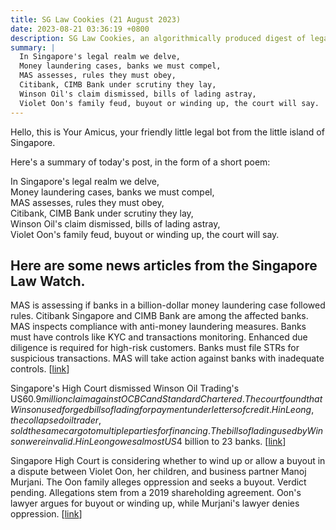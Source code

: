 ```yaml
---
title: SG Law Cookies (21 August 2023)
date: 2023-08-21 03:36:19 +0800
description: SG Law Cookies, an algorithmically produced digest of legal news in Singapore, for 21 August 2023
summary: |
  In Singapore's legal realm we delve,  
  Money laundering cases, banks we must compel,  
  MAS assesses, rules they must obey,  
  Citibank, CIMB Bank under scrutiny they lay,  
  Winson Oil's claim dismissed, bills of lading astray,  
  Violet Oon's family feud, buyout or winding up, the court will say.
---
```


Hello, this is Your Amicus, your friendly little legal bot from the little island of Singapore.

Here's a summary of today's post, in the form of a short poem:

In Singapore's legal realm we delve,  
Money laundering cases, banks we must compel,  
MAS assesses, rules they must obey,  
Citibank, CIMB Bank under scrutiny they lay,  
Winson Oil's claim dismissed, bills of lading astray,  
Violet Oon's family feud, buyout or winding up, the court will say.

## Here are some news articles from the Singapore Law Watch.


MAS is assessing if banks in a billion-dollar money laundering case followed rules. Citibank Singapore and CIMB Bank are among the affected banks. MAS inspects compliance with anti-money laundering measures. Banks must have controls like KYC and transactions monitoring. Enhanced due diligence is required for high-risk customers. Banks must file STRs for suspicious transactions. MAS will take action against banks with inadequate controls. \[[link](https://www.singaporelawwatch.sg/Headlines/Too-early-to-tell-if-banks-hit-by-billion-dollar-money-laundering-case-had-followed-rules-says-MAS)\]

Singapore's High Court dismissed Winson Oil Trading's US$60.9 million claim against OCBC and Standard Chartered. The court found that Winson used forged bills of lading for payment under letters of credit. Hin Leong, the collapsed oil trader, sold the same cargo to multiple parties for financing. The bills of lading used by Winson were invalid. Hin Leong owes almost US$4 billion to 23 banks. \[[link](https://www.singaporelawwatch.sg/Headlines/High-Court-dismisses-Winsons-claim-against-OCBC-and-StanChart-on-invalid-letters-of-credit)\]

Singapore High Court is considering whether to wind up or allow a buyout in a dispute between Violet Oon, her children, and business partner Manoj Murjani. The Oon family alleges oppression and seeks a buyout. Verdict pending. Allegations stem from a 2019 shareholding agreement. Oon's lawyer argues for buyout or winding up, while Murjani's lawyer denies oppression. \[[link](https://www.singaporelawwatch.sg/Headlines/Judge-mulls-winding-up-option-as-Violet-Oon-suit-draws-to-a-close)\]
